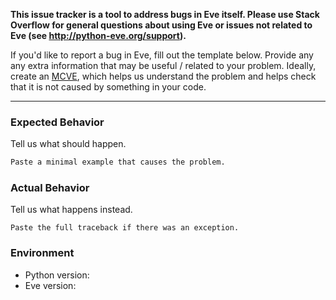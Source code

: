 **This issue tracker is a tool to address bugs in Eve itself.
Please use Stack Overflow for general questions about using Eve or issues not
related to Eve (see http://python-eve.org/support).**

If you'd like to report a bug in Eve, fill out the template below. Provide
any any extra information that may be useful / related to your problem.
Ideally, create an [MCVE](http://stackoverflow.com/help/mcve), which helps us
understand the problem and helps check that it is not caused by something in
your code.

---

### Expected Behavior

Tell us what should happen.

```python
Paste a minimal example that causes the problem.
```

### Actual Behavior

Tell us what happens instead.

```pytb
Paste the full traceback if there was an exception.
```

### Environment

* Python version:
* Eve version:
